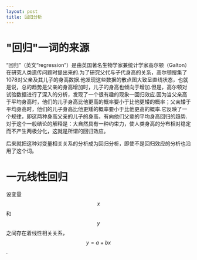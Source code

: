 ```yaml
---
layout: post
title: 回归分析
---
```

# "回归"一词的来源
 “回归”（英文“regression”）是由英国著名生物学家兼统计学家高尔顿（Galton）在研究人类遗传问题时提出来的.为了研究父代与子代身高的关系，高尔顿搜集了1078对父亲及其儿子的身高数据.他发现这些数据的散点图大致呈直线状态，也就是说，总的趋势是父亲的身高增加时，儿子的身高也倾向于增加.但是，高尔顿对试验数据进行了深入的分析，发现了一个很有趣的现象—回归效应.因为当父亲高于平均身高时，他们的儿子身高比他更高的概率要小于比他更矮的概率；父亲矮于平均身高时，他们的儿子身高比他更矮的概率要小于比他更高的概率.它反映了一个规律，即这两种身高父亲的儿子的身高，有向他们父辈的平均身高回归的趋势.对于这个一般结论的解释是：大自然具有一种约束力，使人类身高的分布相对稳定而不产生两极分化，这就是所谓的回归效应。

后来就把这种对变量相关关系的分析成为回归分析，即使不是回归效应的分析也沿用了这个词。

# 一元线性回归

设变量$$x$$和$$y$$之间存在着线性相关关系，$$y = a + bx$$.


